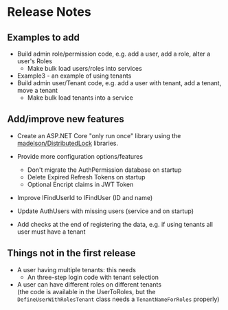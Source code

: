 # Release Notes

## Examples to add

- Build admin role/permission code, e.g. add a user, add a role, alter a user's Roles
  - Make bulk load users/roles into services
- Example3 - an example of using tenants
- Build admin user/Tenant code, e.g. add a user with tenant, add a tenant, move a tenant
  - Make bulk load tenants into a service

## Add/improve new features

- Create an ASP.NET Core "only run once" library using the [madelson/DistributedLock](https://github.com/madelson/DistributedLock) libraries.
- Provide more configuration options/features
  - Don't migrate the AuthPermission database on startup
  - Delete Expired Refresh Tokens on startup
  - Optional Encript claims in JWT Token
- Improve IFindUserId to IFindUser (ID and name)
- Update AuthUsers with missing users (service and on startup)

- Add checks at the end of registering the data, e.g. if using tenants all user must have a tenant

## Things not in the first release

- A user having multiple tenants: this needs
  - An three-step login code with tenant selection
- A user can have different roles on different tenants  
(the code is available in the UserToRoles, but the `DefineUserWithRolesTenant` class needs a `TenantNameForRoles` properly)